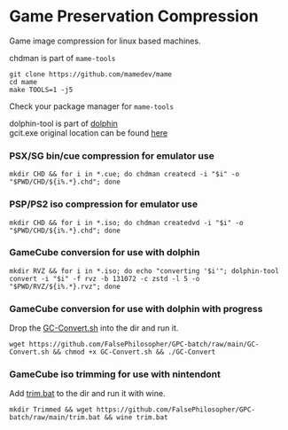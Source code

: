# Game Preservation Compression
Game image compression for linux based machines.

chdman is part of `mame-tools`
```
git clone https://github.com/mamedev/mame
cd mame
make TOOLS=1 -j5
```
Check your package manager for `mame-tools`  

dolphin-tool is part of [dolphin](https://github.com/dolphin-emu/dolphin)  
gcit.exe original location can be found [here](https://wiibackupmanager.co.uk/index.php?file=gcit_Win32_Build7)

### PSX/SG bin/cue compression for emulator use
```
mkdir CHD && for i in *.cue; do chdman createcd -i "$i" -o "$PWD/CHD/${i%.*}.chd"; done
```
### PSP/PS2 iso compression for emulator use
```
mkdir CHD && for i in *.iso; do chdman createdvd -i "$i" -o "$PWD/CHD/${i%.*}.chd"; done
```
### GameCube conversion for use with dolphin
```
mkdir RVZ && for i in *.iso; do echo "converting '$i'"; dolphin-tool convert -i "$i" -f rvz -b 131072 -c zstd -l 5 -o "$PWD/RVZ/${i%.*}.rvz"; done
```
### GameCube conversion for use with dolphin with progress
Drop the [GC-Convert.sh](https://github.com/FalsePhilosopher/GPC-batch/raw/main/GC-Convert.sh) into the dir and run it.
```
wget https://github.com/FalsePhilosopher/GPC-batch/raw/main/GC-Convert.sh && chmod +x GC-Convert.sh && ./GC-Convert
```
### GameCube iso trimming for use with nintendont  
Add [trim.bat](https://github.com/FalsePhilosopher/GPC-batch/raw/main/trim.bat) to the dir and run it with wine.
```
mkdir Trimmed && wget https://github.com/FalsePhilosopher/GPC-batch/raw/main/trim.bat && wine trim.bat
```

